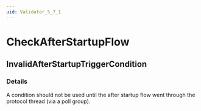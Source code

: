 ```yaml
---
uid: Validator_5_7_1
---
```


# CheckAfterStartupFlow

## InvalidAfterStartupTriggerCondition

<!-- Description, Properties, ... sections are auto-generated. -->
<!-- REPLACE ME AUTO-GENERATION -->

### Details

A condition should not be used until the after startup flow went through the protocol thread (via a poll group).

<!-- Uncomment to add example code -->
<!--### Example code-->
